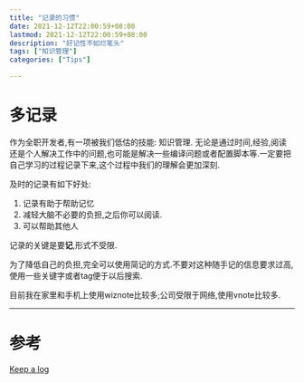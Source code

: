 ```yaml
---
title: "记录的习惯"
date: 2021-12-12T22:00:59+08:00
lastmod: 2021-12-12T22:00:59+08:00
description: "好记性不如烂笔头"
tags: ["知识管理"]
categories: ["Tips"]

---
```


# 多记录

作为全职开发者,有一项被我们低估的技能: 知识管理. 无论是通过时间,经验,阅读还是个人解决工作中的问题,也可能是解决一些编译问题或者配置脚本等.一定要把自己学习的过程记录下来,这个过程中我们的理解会更加深刻.

及时的记录有如下好处:
1. 记录有助于帮助记忆
2. 减轻大脑不必要的负担,之后你可以阅读.
3. 可以帮助其他人

记录的关键是要**记**,形式不受限.

为了降低自己的负担,完全可以使用简记的方式.不要对这种随手记的信息要求过高,使用一些关键字或者tag便于以后搜索.

目前我在家里和手机上使用wiznote比较多;公司受限于网络,使用vnote比较多.

---

# 参考
[Keep a log](https://bruno-oliveira.github.io/techblog/Keep-a-log/?utm_source=hackernewsletter&utm_medium=email&utm_term=fav)

